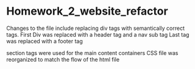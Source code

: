 # Homework_2_website_refactor

Changes to the file include replacing div tags with semantically correct tags.
First Div was replaced with a header tag and a nav sub tag
Last tag was replaced with a footer tag

section tags were used for the main content containers
CSS file was reorganized to match the flow of the html file